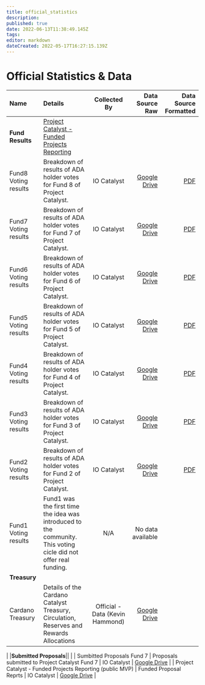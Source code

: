 ```yaml
---
title: official_statistics
description: 
published: true
date: 2022-06-13T11:38:49.145Z
tags: 
editor: markdown
dateCreated: 2022-05-17T16:27:15.139Z
---
```


# Official Statistics & Data

| Name         | Details | Collected By | Data Source Raw | Data Source Formatted |
|:----------------------|:-------------------------------------------------------------------------|:-----------:|-----------:|-----------:|
|**Fund Results**| [Project Catalyst - Funded Projects Reporting](https://bit.ly/FundedProjectsReporting)| | | | |
| Fund8 Voting results | Breakdown of results of ADA holder votes for Fund 8 of Project Catalyst. | IO Catalyst | [Google Drive](https://drive.google.com/file/d/1s3jCE7pmoUujy3ASMia-UhFl2KLi_hnf/view) | [PDF](https://drive.google.com/file/d/1s3jCE7pmoUujy3ASMia-UhFl2KLi_hnf/view) |
| Fund7 Voting results | Breakdown of results of ADA holder votes for Fund 7 of Project Catalyst. | IO Catalyst | [Google Drive](https://drive.google.com/file/d/193GZulHuk0zhpTrMiLhcNC4OeEMoRyIa/view) | [PDF](https://drive.google.com/file/d/193GZulHuk0zhpTrMiLhcNC4OeEMoRyIa/view) |
| Fund6 Voting results | Breakdown of results of ADA holder votes for Fund 6 of Project Catalyst. | IO Catalyst | [Google Drive](https://docs.google.com/spreadsheets/d/1y-7U88FRvsEEzm98KbEswUGuy4q-eTeoFTV3EFrc6b4/edit#gid=1183771745) | [PDF](https://drive.google.com/file/d/13h5JFtwqyylMUNMoRGXQZ-FJEM4bznOJ/view?usp=sharing) |
| Fund5 Voting results | Breakdown of results of ADA holder votes for Fund 5 of Project Catalyst. | IO Catalyst | [Google Drive](https://docs.google.com/spreadsheets/d/156SdqPYOBkC5iQQeOOZc9yXSYoNHb-J-wJrem-xax78/edit#gid=1848314097) | [PDF](https://drive.google.com/file/d/1HKmqyPebE87BUrPtE4AT5E2V4_yIZtT-/view) |
| Fund4 Voting results | Breakdown of results of ADA holder votes for Fund 4 of Project Catalyst. | IO Catalyst | [Google Drive](https://docs.google.com/spreadsheets/d/13NC6SZ5MzQsYb-ufbuQHakxvLvPtZWv_02Aq17PFErI/edit#gid=1538672709) | [PDF](https://drive.google.com/file/d/19VMTYn_sv5Xsp2mC5VUN_-z_aXYHL_Dd/view) |
| Fund3 Voting results | Breakdown of results of ADA holder votes for Fund 3 of Project Catalyst. | IO Catalyst | [Google Drive](https://docs.google.com/spreadsheets/d/1ibl-9qpLRQiFhJQfcvIeSdfJr9LjGpU6WqHce6VIUnE/edit#gid=1538672709) | [PDF](https://drive.google.com/file/d/1X6BnuFBvNO8yF2DeUgBqA3yyYSvqeKvg/view) |
| Fund2 Voting results | Breakdown of results of ADA holder votes for Fund 2 of Project Catalyst. | IO Catalyst | [Google Drive](https://drive.google.com/file/d/1ZEM12Mbc-gkdNrTg03-ORbGg3DUpug8A/view) | [PDF](https://static.iohk.io/docs/catalyst/catalyst-voting-results-fund2.pdf) |
| Fund1 Voting results | Fund1 was the first time the idea was introduced to the community. This voting cicle did not offer real funding. | N/A | No data available | |
|**Treasury**
| Cardano Treasury | Details of the Cardano Catalyst Treasury, Circulation, Reserves and Rewards Allocations | Official - Data (Kevin Hammond) | [Google Drive](https://docs.google.com/spreadsheets/d/1xny1W7HhHANLNeQcnbr8El5rakJ80VIM7fgDwJ-uqys/edit#gid=0) |
|
|**Submitted Proposals**||
|
| Sumbitted Proposals Fund 7 | Proposals submitted to Project Catalyst Fund 7 | IO Catalyst | [Google Drive](https://docs.google.com/spreadsheets/d/1HhZyUMeZYtYlM7t119fhCpi30rKBh__HDHUa8WkoTJQ/edit#gid=420201753) |
| Project Catalyst - Funded Projects Reporting (public MVP) | Funded Proposal Reprts | IO Catalyst | [Google Drive](https://docs.google.com/spreadsheets/d/1bfnWFa94Y7Zj0G7dtpo9W1nAYGovJbswipxiHT4UE3g/edit#gid=416498551) |


